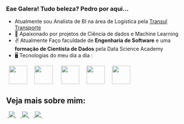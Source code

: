 ### Eae Galera! Tudo beleza? Pedro por aqui...

- Atualmente sou Analista de BI na área de Logistica pela [Transul Transporte](https://transultransporte.com.br/)
- 📝 Apaixonado por projetos de Ciência de dados e Machine Learning 
- ✌️ Atualmente Faço faculdade de **Engenharia de Software** e uma **formação de Cientista de Dados** pela Data Science Academy
- 🖥️ Tecnologias do meu dia a dia :

<div style="display: inline">
  &nbsp;&nbsp;<img width='50' height='50' src="https://cdn.jsdelivr.net/gh/devicons/devicon/icons/jupyter/jupyter-original-wordmark.svg" />&nbsp;&nbsp;
  &nbsp;&nbsp;<img width='50' height='50' src="https://cdn.jsdelivr.net/gh/devicons/devicon/icons/python/python-original.svg" />&nbsp;&nbsp;&nbsp;
  &nbsp;&nbsp;<img width='50' height='50' src="https://cdn.jsdelivr.net/gh/devicons/devicon/icons/r/r-original.svg" />&nbsp;&nbsp;
   &nbsp;&nbsp;<img width='50' height='50' src="https://cdn.jsdelivr.net/gh/devicons/devicon/icons/postgresql/postgresql-original-wordmark.svg" />&nbsp;&nbsp;
   &nbsp;&nbsp;<img width='50' height='50' src="https://cdn.jsdelivr.net/gh/devicons/devicon/icons/mysql/mysql-original-wordmark.svg" />&nbsp;&nbsp;
</div> 
 <div style='display: inline'>


## Veja mais sobre mim:
&nbsp;<a href="https://www.linkedin.com/in/pedorechee">
  <img src="https://img.shields.io/badge/linkedin-%230077B5.svg?style=for-the-badge&logo=linkedin&logoColor=white">
</a>&nbsp;
&nbsp;<a href="https://medium.com/@pedrorechee">
  <img src="https://img.shields.io/badge/Medium-12100E?style=for-the-badge&logo=medium&logoColor=white">
</a>&nbsp;
&nbsp;<a href="https://www.instagram.com/pedrorechee__portfolio/">
  <img src="https://img.shields.io/badge/Instagram-%23E4405F.svg?style=for-the-badge&logo=Instagram&logoColor=white">
</a>&nbsp;

